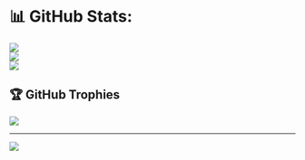 # 📊 GitHub Stats:
![](https://github-readme-stats.vercel.app/api?username=ArpanDhot&theme=prussian&hide_border=true&include_all_commits=false&count_private=false)<br/>
![](https://github-readme-streak-stats.herokuapp.com/?user=ArpanDhot&theme=prussian&hide_border=true)<br/>
![](https://github-readme-stats.vercel.app/api/top-langs/?username=ArpanDhot&theme=prussian&hide_border=true&include_all_commits=false&count_private=false&layout=compact)

## 🏆 GitHub Trophies
![](https://github-profile-trophy.vercel.app/?username=ArpanDhot&theme=prussian&no-frame=false&no-bg=false&margin-w=4)

---
[![](https://visitcount.itsvg.in/api?id=ArpanDhot&icon=0&color=0)](https://visitcount.itsvg.in)

<!-- Proudly created with GPRM ( https://gprm.itsvg.in ) -->
